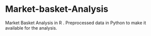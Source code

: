# Market-basket-Analysis
Market Basket Analysis in R . Preprocessed data in Python to make it available for the analysis.
